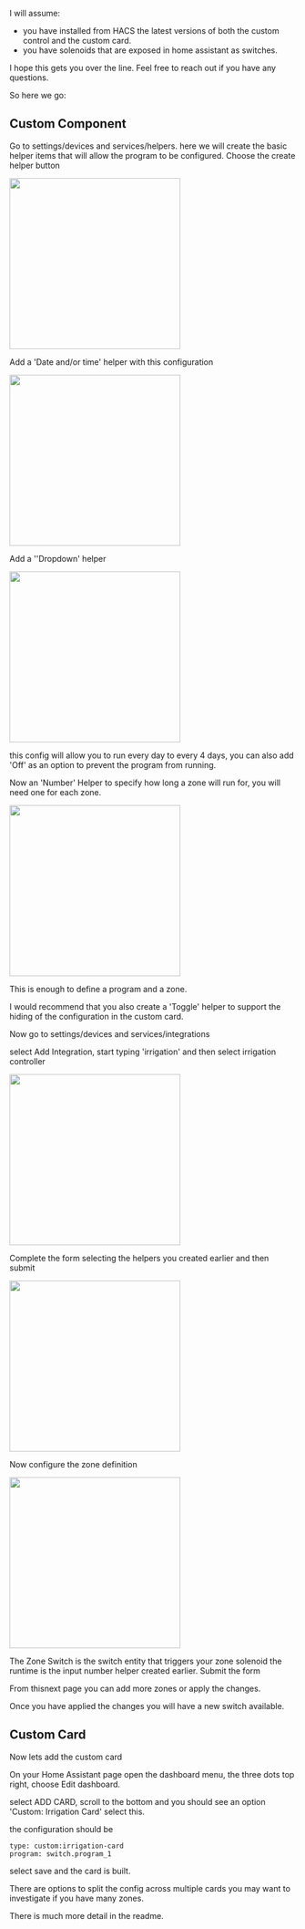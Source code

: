 I will assume:
- you have installed from HACS the latest versions of both the custom control and the custom card.
- you have solenoids that are exposed in home assistant as switches.


I hope this gets you over the line. Feel free to reach out if you have any questions.

So here we go:
## Custom Component
Go to settings/devices and services/helpers. here we will create the basic helper items that will allow the program to be configured. Choose the create helper button

<img src="createhelper.png" width="300">

Add a 'Date and/or time' helper with this configuration

<img src="createdatetime.png" width="300">

Add a ''Dropdown' helper

<img src="createdropdown.png" width="300">

this config will allow you to run every day to every 4 days, you can also add 'Off' as an option to prevent the program from running.

Now an 'Number' Helper to specify how long a zone will run for, you will need one for each zone.

<img src="createnumber.png" width="300">

This is enough to define a program and a zone.

I would recommend that you also create a 'Toggle' helper to support the hiding of the configuration in the custom card.

Now go to settings/devices and services/integrations

select Add Integration, start typing 'irrigation' and then select irrigation controller

<img src="selectbrand.png" width="300">

Complete the form selecting the helpers you created earlier and then submit

<img src="programdata.png" width="300">

Now configure the zone definition

<img src="zone.png" width="300">

The Zone Switch is the switch entity that triggers your zone solenoid
the runtime is the input number helper created earlier. Submit the form

From thisnext page you can add more zones or apply the changes. 

Once you have applied the changes you will have a new switch available.

## Custom Card

Now lets add the custom card

On your Home Assistant page open the dashboard menu, the three dots top right, choose Edit dashboard.

select ADD CARD, scroll to the bottom and you should see an option 'Custom: Irrigation Card' select this.

the configuration should be
```
type: custom:irrigation-card
program: switch.program_1
```
select save and the card is built.

There are options to split the config across multiple cards you may want to investigate if you have many zones. 

There is much more detail in the readme.
